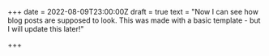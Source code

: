 +++
date = 2022-08-09T23:00:00Z
draft = true
text = "Now I can see how blog posts are supposed to look. This was made with a basic template - but I will update this later!"

+++
